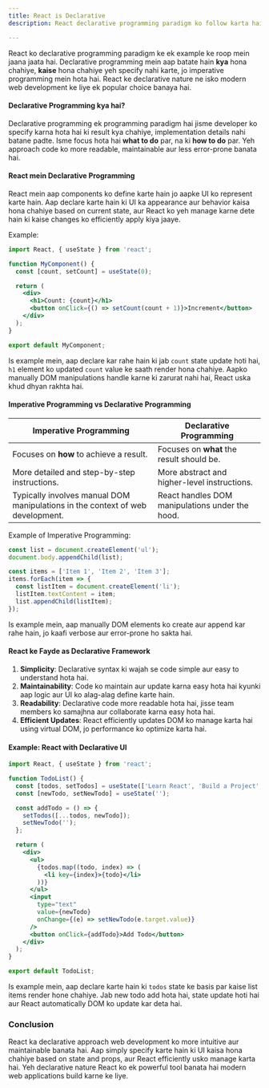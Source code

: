 ```yaml
---
title: React is Declarative
description: React declarative programming paradigm ko follow karta hai jo UI ko specify karne ke liye imperative programming se behtar hai. Declarative nature React ko modern web development ke liye ek popular choice banata hai.

---
```


React ko declarative programming paradigm ke ek example ke roop mein jaana jaata hai. Declarative programming mein aap batate hain **kya** hona chahiye, **kaise** hona chahiye yeh specify nahi karte, jo imperative programming mein hota hai. React ke declarative nature ne isko modern web development ke liye ek popular choice banaya hai.

#### Declarative Programming kya hai?

Declarative programming ek programming paradigm hai jisme developer ko specify karna hota hai ki result kya chahiye, implementation details nahi batane padte. Isme focus hota hai **what to do** par, na ki **how to do** par. Yeh approach code ko more readable, maintainable aur less error-prone banata hai.

#### React mein Declarative Programming

React mein aap components ko define karte hain jo aapke UI ko represent karte hain. Aap declare karte hain ki UI ka appearance aur behavior kaisa hona chahiye based on current state, aur React ko yeh manage karne dete hain ki kaise changes ko efficiently apply kiya jaaye.

Example:
```jsx
import React, { useState } from 'react';

function MyComponent() {
  const [count, setCount] = useState(0);

  return (
    <div>
      <h1>Count: {count}</h1>
      <button onClick={() => setCount(count + 1)}>Increment</button>
    </div>
  );
}

export default MyComponent;
```

Is example mein, aap declare kar rahe hain ki jab `count` state update hoti hai, `h1` element ko updated `count` value ke saath render hona chahiye. Aapko manually DOM manipulations handle karne ki zarurat nahi hai, React uska khud dhyan rakhta hai.

#### Imperative Programming vs Declarative Programming

| Imperative Programming | Declarative Programming |
| ---------------------- | ----------------------- |
| Focuses on **how** to achieve a result. | Focuses on **what** the result should be. |
| More detailed and step-by-step instructions. | More abstract and higher-level instructions. |
| Typically involves manual DOM manipulations in the context of web development. | React handles DOM manipulations under the hood. |

Example of Imperative Programming:
```js
const list = document.createElement('ul');
document.body.appendChild(list);

const items = ['Item 1', 'Item 2', 'Item 3'];
items.forEach(item => {
  const listItem = document.createElement('li');
  listItem.textContent = item;
  list.appendChild(listItem);
});
```

Is example mein, aap manually DOM elements ko create aur append kar rahe hain, jo kaafi verbose aur error-prone ho sakta hai.

#### React ke Fayde as Declarative Framework

1. **Simplicity**: Declarative syntax ki wajah se code simple aur easy to understand hota hai.
2. **Maintainability**: Code ko maintain aur update karna easy hota hai kyunki aap logic aur UI ko alag-alag define karte hain.
3. **Readability**: Declarative code more readable hota hai, jisse team members ko samajhna aur collaborate karna easy hota hai.
4. **Efficient Updates**: React efficiently updates DOM ko manage karta hai using virtual DOM, jo performance ko optimize karta hai.

#### Example: React with Declarative UI

```jsx
import React, { useState } from 'react';

function TodoList() {
  const [todos, setTodos] = useState(['Learn React', 'Build a Project', 'Review Code']);
  const [newTodo, setNewTodo] = useState('');

  const addTodo = () => {
    setTodos([...todos, newTodo]);
    setNewTodo('');
  };

  return (
    <div>
      <ul>
        {todos.map((todo, index) => (
          <li key={index}>{todo}</li>
        ))}
      </ul>
      <input
        type="text"
        value={newTodo}
        onChange={(e) => setNewTodo(e.target.value)}
      />
      <button onClick={addTodo}>Add Todo</button>
    </div>
  );
}

export default TodoList;
```

Is example mein, aap declare karte hain ki `todos` state ke basis par kaise list items render hone chahiye. Jab new todo add hota hai, state update hoti hai aur React automatically DOM ko update kar deta hai.

### Conclusion

React ka declarative approach web development ko more intuitive aur maintainable banata hai. Aap simply specify karte hain ki UI kaisa hona chahiye based on state and props, aur React efficiently usko manage karta hai. Yeh declarative nature React ko ek powerful tool banata hai modern web applications build karne ke liye.